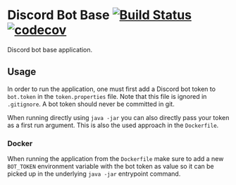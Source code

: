 # Discord Bot Base [![Build Status](https://travis-ci.org/Thibstars/Discord-Bot-Base.svg?branch=master)](https://travis-ci.org/Thibstars/Discord-Bot-Base) [![codecov](https://codecov.io/gh/Thibstars/Discord-Bot-Base/branch/master/graph/badge.svg)](https://codecov.io/gh/Thibstars/Discord-Bot-Base) # 
Discord bot base application.

## Usage ##

In order to run the application, one must first add a Discord bot token to `bot.token` in the `token.properties` file.
Note that this file is ignored in `.gitignore`. A bot token should never be committed in git.

When running directly using `java -jar` you can also directly pass your token as a first run argument. This is also the used approach in the `Dockerfile`.

### Docker ###
When running the application from the `Dockerfile` make sure to add a new `BOT_TOKEN` environment variable with the bot token as value so it can be picked up 
in the underlying `java -jar` entrypoint command.